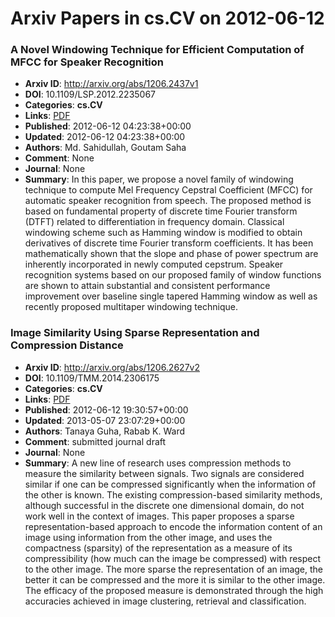 # Arxiv Papers in cs.CV on 2012-06-12
### A Novel Windowing Technique for Efficient Computation of MFCC for Speaker Recognition
- **Arxiv ID**: http://arxiv.org/abs/1206.2437v1
- **DOI**: 10.1109/LSP.2012.2235067
- **Categories**: **cs.CV**
- **Links**: [PDF](http://arxiv.org/pdf/1206.2437v1)
- **Published**: 2012-06-12 04:23:38+00:00
- **Updated**: 2012-06-12 04:23:38+00:00
- **Authors**: Md. Sahidullah, Goutam Saha
- **Comment**: None
- **Journal**: None
- **Summary**: In this paper, we propose a novel family of windowing technique to compute Mel Frequency Cepstral Coefficient (MFCC) for automatic speaker recognition from speech. The proposed method is based on fundamental property of discrete time Fourier transform (DTFT) related to differentiation in frequency domain. Classical windowing scheme such as Hamming window is modified to obtain derivatives of discrete time Fourier transform coefficients. It has been mathematically shown that the slope and phase of power spectrum are inherently incorporated in newly computed cepstrum. Speaker recognition systems based on our proposed family of window functions are shown to attain substantial and consistent performance improvement over baseline single tapered Hamming window as well as recently proposed multitaper windowing technique.



### Image Similarity Using Sparse Representation and Compression Distance
- **Arxiv ID**: http://arxiv.org/abs/1206.2627v2
- **DOI**: 10.1109/TMM.2014.2306175
- **Categories**: **cs.CV**
- **Links**: [PDF](http://arxiv.org/pdf/1206.2627v2)
- **Published**: 2012-06-12 19:30:57+00:00
- **Updated**: 2013-05-07 23:07:29+00:00
- **Authors**: Tanaya Guha, Rabab K. Ward
- **Comment**: submitted journal draft
- **Journal**: None
- **Summary**: A new line of research uses compression methods to measure the similarity between signals. Two signals are considered similar if one can be compressed significantly when the information of the other is known. The existing compression-based similarity methods, although successful in the discrete one dimensional domain, do not work well in the context of images. This paper proposes a sparse representation-based approach to encode the information content of an image using information from the other image, and uses the compactness (sparsity) of the representation as a measure of its compressibility (how much can the image be compressed) with respect to the other image. The more sparse the representation of an image, the better it can be compressed and the more it is similar to the other image. The efficacy of the proposed measure is demonstrated through the high accuracies achieved in image clustering, retrieval and classification.



